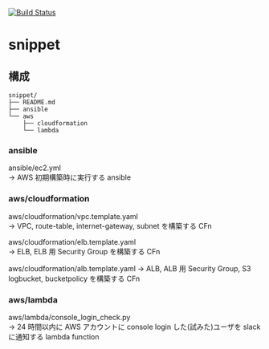 [![Build Status](https://travis-ci.org/yokobot/snippet.svg?branch=master)](https://travis-ci.org/yokobot/snippet)

# snippet

## 構成

```
snippet/
├── README.md
├── ansible
└── aws
    ├── cloudformation
    └── lambda

```

### ansible
ansible/ec2.yml  
-> AWS 初期構築時に実行する ansible
  
### aws/cloudformation
aws/cloudformation/vpc.template.yaml  
-> VPC, route-table, internet-gateway, subnet を構築する CFn
  
aws/cloudformation/elb.template.yaml  
-> ELB, ELB 用 Security Group を構築する CFn  

aws/cloudformation/alb.template.yaml
-> ALB, ALB 用 Security Group, S3 logbucket, bucketpolicy を構築する CFn
  
### aws/lambda
aws/lambda/console_login_check.py  
-> 24 時間以内に AWS アカウントに console login した(試みた)ユーザを slack に通知する lambda function

